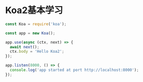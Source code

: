 # Koa2基本学习

```js
const Koa = require('koa');

const app = new Koa();

app.use(async (ctx, next) => {
  await next();
  ctx.body = 'Hello Koa2';
});

app.listen(8000, () => {
  console.log('app started at port http://localhost:8000');
});
```

<Valine></Valine>
